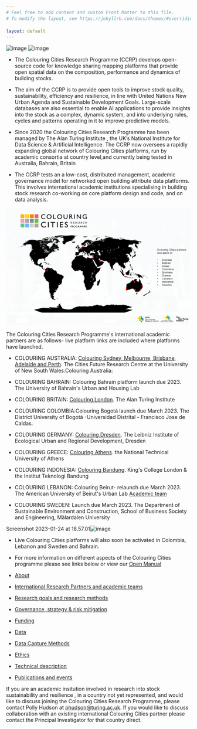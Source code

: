 ```yaml
---
# Feel free to add content and custom Front Matter to this file.
# To modify the layout, see https://jekyllrb.com/docs/themes/#overriding-theme-defaults

layout: default
---
```

<img width="376" alt="image" src="https://user-images.githubusercontent.com/42236514/222842056-76e0b807-9b14-451d-b2ee-4159d1f58875.png">

<img width="376" alt="image" src="https://user-images.githubusercontent.com/42236514/222842034-1ab5aa6c-d6fb-4d7d-b47c-4864502390cb.png">


- The Colouring Cities Research Programme (CCRP) develops open-source code for knowledge sharing mapping platforms that provide open spatial data on the composition, performance and dynamics of building stocks. 

- The aim of the CCRP is to provide open tools to improve stock quality, sustainability, efficiency and resilience, in line with United Nations New Urban Agenda and Sustainable Development Goals. Large-scale databases are also essential to enable AI applications to provide insights into the stock as a complex, dynamic system, and into underlying rules, cycles and patterns  operating in it to improve predictive models. 

- Since 2020 the Colouring Cities Research Programme has been managed by The Alan Turing Institute , the UK’s National Institute for Data Science & Artificial Intelligence. The CCRP now oversees a rapidly expanding global network of Colouring Cities platforms, run by academic consortia at country level,and currently being tested in Australia, Bahrain, Britain

- The CCRP tests an a low-cost, distributed management, academic governance model for networked open building attribute data platforms. This involves international academic institutions specialising in building stock research co-working on core platform design and code, and on data analysis. 


![CCRP Global Map](assets/images/ccmap.png)

The Colouring Cities Research Programme's international academic partners are as follows- live platform links are included where platforms have launched.  

- COLOURING AUSTRALIA: [Colouring Sydney, Melbourne, Brisbane, Adelaide and Perth](https://www.colouringaustralia.org).
The Cities Future Research Centre at the University of New South Wales.Colouring Australia: 

- COLOURING BAHRAIN: Colouring Bahrain platform launch due 2023. 
The University of Bahrain's Urban and Housing Lab

- COLOURING BRITAIN: [Colouring London](https://colouring.london).
The Alan Turing Institute

- COLOURING COLOMBIA:Colouring Bogotá launch due March 2023. 
The District University of Bogotá -Universidad Distrital - Francisco Jose de Caldas. 

- COLOURING GERMANY: [Colouring Dresden](https://colouring.dresden.ioer.de/view/sustainability).
The Leibniz Institute of Ecological Urban and Regional Development, Dresden

- COLOURING GREECE: [Colouring Athens](https://athens.colouringcities.org/).
the National Technical University of Athens

- COLOURING INDONESIA: [Colouring Bandung](https://indonesia.colouringcities.org).
King's College London & the Institut Teknologi Bandung

- COLOURING LEBANON: Colouring Beirut- relaunch due March 2023.
The American University of Beirut's Urban Lab
[Academic team](https://github.com/colouring-cities/manual/wiki/M7.-COLOURING-LEBANON)

- COLOURING SWEDEN: Launch due March 2023.
The Department of Sustainable Environment and Construction, School of Business Society and Engineering, Mälardalen University


Screenshot 2023-01-24 at 18.57.01<img width="1317" alt="image" src="https://user-images.githubusercontent.com/42236514/222847867-971d71cd-3b35-45d1-b5be-fd49021d31e6.png">

- Live Colouring Cities platforms will also soon be activated in Colombia, Lebanon and Sweden and Bahrain. 

- For more information on different aspects of the Colouring Cities programme please see links below or view our [Open Manual](https://github.com/colouring-cities/manual/wiki)

- [About](https://github.com/colouring-cities/manual/wiki/A.-What-is-the-CCRP%3F)
- [International Research Partners and academic teams](https://github.com/colouring-cities/manual/wiki/B.-CCRP-INTERNATIONAL-RESEARCH-PARTNERS-;-links,-resources,-protocols-&-meeting-dates)
- [Research goals and research methods](https://github.com/colouring-cities/manual/wiki/G.-RESEARCH-GOALS-&-METHODS)
- [Governance, strategy & risk mitigation](https://github.com/colouring-cities/manual/wiki/F.-CCRP-GOVERNANCE-MODEL,-development-strategy,-risks-&-funding)
- [Funding]() 
- [Data](https://github.com/colouring-cities/manual/wiki/I.--DATA)
- [Data Capture Methods](https://github.com/colouring-cities/manual/wiki/J.-DATA-CAPTURE-METHODS--choice-and-discussion)
- [Ethics]()
- [Technical description](https://github.com/colouring-cities/manual/wiki/D1.-TECHNICAL:-Overview-and-background)
- [Publications and events](https://github.com/colouring-cities/manual/wiki/E:-CCRP--PUBLICATIONS-&-ARTICLES)


If you are an academic insitution involved in research into stock sustainability and resilience , in a country not yet represented, and would like to discuss joining the Colouring Cities Research Programme, please contact Polly Hudson at phudson@turing.ac.uk. If you would like to discuss collaboration  with an existing international Colouring Cities partner please contact the Principal Investigator for that country direct.
